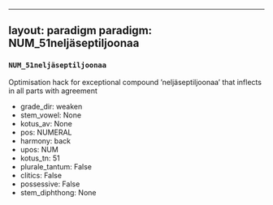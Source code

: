 
---
layout: paradigm
paradigm: NUM_51neljäseptiljoonaa
---
### ` NUM_51neljäseptiljoonaa `

Optimisation hack for exceptional compound ’neljäseptiljoonaa’ that inflects in all parts with agreement
* grade_dir: weaken
* stem_vowel: None
* kotus_av: None
* pos: NUMERAL
* harmony: back
* upos: NUM
* kotus_tn: 51
* plurale_tantum: False
* clitics: False
* possessive: False
* stem_diphthong: None
